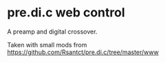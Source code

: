 # pre.di.c web control
A preamp and digital crossover.

Taken with small mods from https://github.com/Rsantct/pre.di.c/tree/master/www
